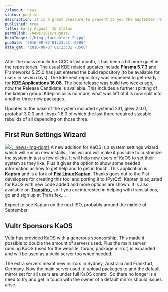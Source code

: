 ```yaml
---
//layout: news
status: publish
description: It is a great pleasure to present to you the September release of a new stable ISO.
published: true
title: Early August '16 status
permalink: /news/2016/august/
heroImage: "/blog-placeholder-2.jpg"
pubDate: '2016-08-07 01:23:31 -0500'
date_gmt: '2016-08-07 01:23:31 -0500'
---
```

After the mass rebuild for GCC 5 last month, it has been a bit more quiet in the repositories.  The usual KDE related updates include [**Plasma 5.7.3**](https://www.kde.org/announcements/plasma-5.7.3.php) and Frameworks 5.25.0 has just entered the build repository (to be available for users in seven days).
The kde-next repository was reopened to get ready for [**KDE Applications 16.08**](https://www.kde.org/announcements/announce-applications-16.08-rc.php). The beta release was build two weeks ago, now the Release Candidate is available.  This includes a further splitting of the kdepim group.  Kdepimlibs is no more, what was left of it is now split into another three new packages.

Updates to the base of the system included systemd 231, glew 2.0.0, protobuf 3.0.0 and libvpx 1.6.0 of which the last three required sizeable rebuilds of all depending on those three.

## First Run Settings Wizard
[![](/img/2016/kaptan.png){: .news-img-right}](/img/2016/kaptan.png)
A new addition for KaOS is a system settings wizard which will run on new installs.  This wizard will make it possible to customize the system in just a few clicks.  It will help new users of KaOS to set their system as they like.  Plus it gives the option to show some needed information as how to get help and to get in touch.
This application is **Kaptan** and is a fork of [**Pisi Linux Kaptan**](https://github.com/PisiLinuxNew/kaptan).  Thanks goes out to the Pisi developers for creating this tool and porting it to (Py)Qt5.
Kaptan is adjusted for KaOS with new code added and more options are shown.  It is also available on [**Transifex**](https://www.transifex.com/kaos/kaos/kaptan_ents/), so if you are interested in helping with translations, go and sign up at Transifex....

Expect to see Kaptan on the next ISO, probably around the middle of September.

## Vultr Sponsors KaOS
[Vultr](https://www.vultr.com/?ref=6828453) has provided KaOS with a generous sponsorship.  This made it possible to double the amount of servers used.  Plus the main server running KaOS (used for the website, forum, package mirror) is expanded and will be used as a build server too when needed.

The extra servers meant new mirrors in Sydney, Australia and Frankfurt, Germany.  Now the main server used to upload packages to and the default mirror set for all users are under full KaOS control.  So there no longer is a need to try and get in touch with the owner of a default mirror should issues arise.

